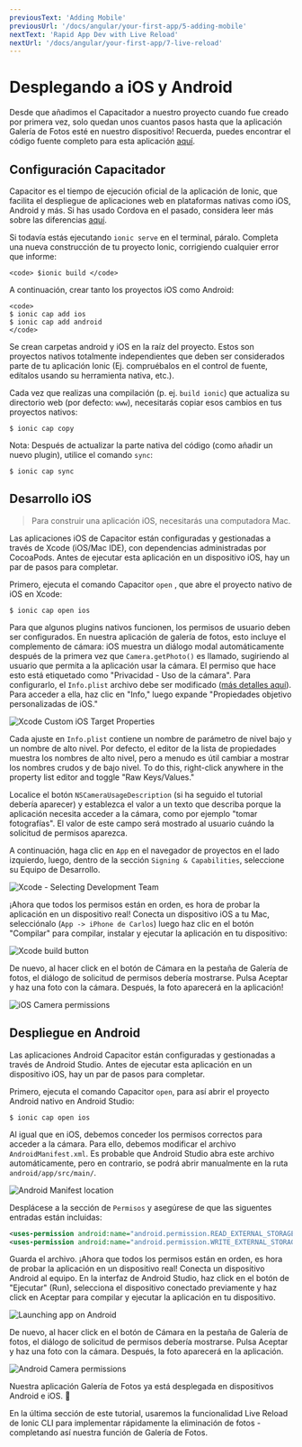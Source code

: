 ```yaml
---
previousText: 'Adding Mobile'
previousUrl: '/docs/angular/your-first-app/5-adding-mobile'
nextText: 'Rapid App Dev with Live Reload'
nextUrl: '/docs/angular/your-first-app/7-live-reload'
---
```


# Desplegando a iOS y Android

Desde que añadimos el Capacitador a nuestro proyecto cuando fue creado por primera vez, solo quedan unos cuantos pasos hasta que la aplicación Galería de Fotos esté en nuestro dispositivo! Recuerda, puedes encontrar el código fuente completo para esta aplicación [aquí](https://github.com/ionic-team/photo-gallery-capacitor-ng).

## Configuración Capacitador

Capacitor es el tiempo de ejecución oficial de la aplicación de Ionic, que facilita el despliegue de aplicaciones web en plataformas nativas como iOS, Android y más. Si has usado Cordova en el pasado, considera leer más sobre las diferencias [aquí](https://capacitor.ionicframework.com/docs/cordova#differences-between-capacitor-and-cordova).

Si todavía estás ejecutando `ionic serve` en el terminal, páralo. Completa una nueva construcción de tu proyecto Ionic, corrigiendo cualquier error que informe:

```shell
<code> $ionic build </code>
```

</code>

A continuación, crear tanto los proyectos iOS como Android:

```shell
<code>
$ ionic cap add ios
$ ionic cap add android
</code>
```

</code>

Se crean carpetas android y iOS en la raíz del proyecto. Estos son proyectos nativos totalmente independientes que deben ser considerados parte de tu aplicación Ionic (Ej. compruébalos en el control de fuente, edítalos usando su herramienta nativa, etc.).

Cada vez que realizas una compilación (p. ej. `build ionic`) que actualiza su directorio web (por defecto: `www`), necesitarás copiar esos cambios en tus proyectos nativos:

```shell
$ ionic cap copy
```

Nota: Después de actualizar la parte nativa del código (como añadir un nuevo plugin), utilice el comando `sync`:

```shell
$ ionic cap sync
```

## Desarrollo iOS

> Para construir una aplicación iOS, necesitarás una computadora Mac.

Las aplicaciones iOS de Capacitor están configuradas y gestionadas a través de Xcode (iOS/Mac IDE), con dependencias administradas por CocoaPods. Antes de ejecutar esta aplicación en un dispositivo iOS, hay un par de pasos para completar.

Primero, ejecuta el comando Capacitor `open` , que abre el proyecto nativo de iOS en Xcode:

```shell
$ ionic cap open ios
```

Para que algunos plugins nativos funcionen, los permisos de usuario deben ser configurados. En nuestra aplicación de galería de fotos, esto incluye el complemento de cámara: iOS muestra un diálogo modal automáticamente después de la primera vez que `Camera.getPhoto()` es llamado, sugiriendo al usuario que permita a la aplicación usar la cámara. El permiso que hace esto está etiquetado como "Privacidad - Uso de la cámara". Para configurarlo, el `Info.plist` archivo debe ser modificado ([más detalles aquí](https://capacitor.ionicframework.com/docs/ios/configuration)). Para acceder a ella, haz clic en "Info," luego expande "Propiedades objetivo personalizadas de iOS."

![Xcode Custom iOS Target Properties](/docs/assets/img/guides/first-app-cap-ng/xcode-info-plist.png)


Cada ajuste en `Info.plist` contiene un nombre de parámetro de nivel bajo y un nombre de alto nivel. Por defecto, el editor de la lista de propiedades muestra los nombres de alto nivel, pero a menudo es útil cambiar a mostrar los nombres crudos y de bajo nivel. To do this, right-click anywhere in the property list editor and toggle "Raw Keys/Values."

Localice el botón `NSCameraUsageDescription` (si ha seguido el tutorial debería aparecer) y establezca el valor a un texto que describa porque la aplicación necesita acceder a la cámara, como por ejemplo "tomar fotografías". El valor de este campo será mostrado al usuario cuándo la solicitud de permisos aparezca.

A continuación, haga clic en `App` en el navegador de proyectos en el lado izquierdo, luego, dentro de la sección `Signing & Capabilities`, seleccione su Equipo de Desarrollo.

![Xcode - Selecting Development Team](/docs/assets/img/guides/first-app-cap-ng/xcode-signing.png)

¡Ahora que todos los permisos están en orden, es hora de probar la aplicación en un dispositivo real! Conecta un dispositivo iOS a tu Mac, selecciónalo (`App -> iPhone de Carlos`) luego haz clic en el botón "Compilar" para compilar, instalar y ejecutar la aplicación en tu dispositivo:

![Xcode build button](/docs/assets/img/guides/first-app-cap-ng/xcode-build-button.png)

De nuevo, al hacer click en el botón de Cámara en la pestaña de Galería de fotos, el diálogo de solicitud de permisos debería mostrarse. Pulsa Aceptar y haz una foto con la cámara. Después, la foto aparecerá en la aplicación!

![iOS Camera permissions](/docs/assets/img/guides/first-app-cap-ng/ios-permissions-photo.png)

## Despliegue en Android

Las aplicaciones Android Capacitor están configuradas y gestionadas a través de Android Studio. Antes de ejecutar esta aplicación en un dispositivo iOS, hay un par de pasos para completar.

Primero, ejecuta el comando Capacitor `open`, para así abrir el proyecto Android nativo en Android Studio:

```shell
$ ionic cap open ios
```

Al igual que en iOS, debemos conceder los permisos correctos para acceder a la cámara. Para ello, debemos modificar el archivo `AndroidManifest.xml`. Es probable que Android Studio abra este archivo automáticamente, pero en contrario, se podrá abrir manualmente en la ruta `android/app/src/main/`.

![Android Manifest location](/docs/assets/img/guides/first-app-cap-ng/android-manifest.png)

Desplácese a la sección de `Permisos` y asegúrese de que las siguentes entradas están incluidas:

```xml
<uses-permission android:name="android.permission.READ_EXTERNAL_STORAGE"/>
<uses-permission android:name="android.permission.WRITE_EXTERNAL_STORAGE" />
```

Guarda el archivo. ¡Ahora que todos los permisos están en orden, es hora de probar la aplicación en un dispositivo real! Conecta un dispositivo Android al equipo. En la interfaz de Android Studio, haz click en el botón de "Ejecutar" (Run), selecciona el dispositivo conectado previamente y haz click en Aceptar para compilar y ejecutar la aplicación en tu dispositivo.

![Launching app on Android](/docs/assets/img/guides/first-app-cap-ng/android-device.png)

De nuevo, al hacer click en el botón de Cámara en la pestaña de Galería de fotos, el diálogo de solicitud de permisos debería mostrarse. Pulsa Aceptar y haz una foto con la cámara. Después, la foto aparecerá en la aplicación.

![Android Camera permissions](/docs/assets/img/guides/first-app-cap-ng/android-permissions-photo.png)

Nuestra aplicación Galería de Fotos ya está desplegada en dispositivos Android e iOS. 🎉

En la última sección de este tutorial, usaremos la funcionalidad Live Reload de Ionic CLI para implementar rápidamente la eliminación de fotos - completando así nuestra función de Galería de Fotos.
